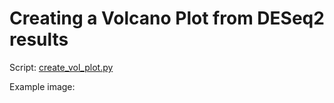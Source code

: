 # Creating a Volcano Plot from DESeq2 results
Script: [create_vol_plot.py](create_vol_plot.py)

Example image: 

